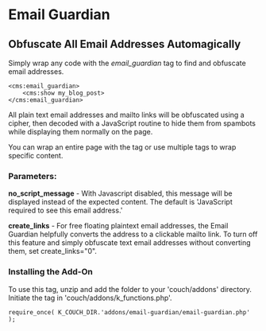 # Email Guardian
## Obfuscate All Email Addresses Automagically

Simply wrap any code with the _email_guardian_ tag to find and obfuscate email addresses.

    <cms:email_guardian>
    	<cms:show my_blog_post>
    </cms:email_guardian>

All plain text email addresses and mailto links will be obfuscated using a cipher, then decoded with a JavaScript routine to hide them from spambots while displaying them normally on the page.

You can wrap an entire page with the tag or use multiple tags to wrap specific content.

### Parameters:

**no_script_message** - With Javascript disabled, this message will be displayed instead of the expected content. The default is 'JavaScript required to see this email address.'

**create_links** -  For free floating plaintext email addresses, the Email Guardian helpfully converts the address to a clickable mailto link. To turn off this feature and simply obfuscate text email addresses without converting them, set create_links="0".

### Installing the Add-On

To use this tag, unzip and add the folder to your 'couch/addons' directory. Initiate the tag in 'couch/addons/k_functions.php'.

	require_once( K_COUCH_DIR.'addons/email-guardian/email-guardian.php' );
